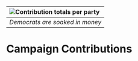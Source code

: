 | <img src="photos/party_contributions.png" alt="Contribution totals per party" style="float:left;"/> | 
|:--:| 
| *Democrats are soaked in money* | 

# Campaign Contributions
